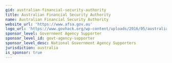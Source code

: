 ```yaml
---
gid: australian-financial-security-authority
title: Australian Financial Security Authority
name: Australian Financial Security Authority
website_url: 'https://www.afsa.gov.au'
logo_url: 'https://www.govhack.org/wp-content/uploads/2016/05/australian_financial_security_authority.png'
sponsor_level: Government Agency Supporter
sponsor_level_id: govt-agency-supporter
sponsor_level_desc: National Government Agency Supporters
jurisdiction: australia
is_sponsor: true
---
```


